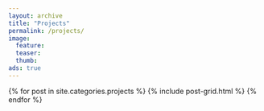 ```yaml
---
layout: archive
title: "Projects"
permalink: /projects/
image:
  feature:
  teaser:
  thumb:
ads: true
---
```


<div class="tiles">
{% for post in site.categories.projects %}
	{% include post-grid.html %}
{% endfor %}
</div><!-- /.tiles -->
